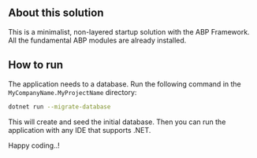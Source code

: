 ## About this solution

This is a minimalist, non-layered startup solution with the ABP Framework. All the fundamental ABP modules are already installed.

## How to run

The application needs to a database. Run the following command in the `MyCompanyName.MyProjectName` directory:

````bash
dotnet run --migrate-database
````

This will create and seed the initial database. Then you can run the application with any IDE that supports .NET.

Happy coding..!



